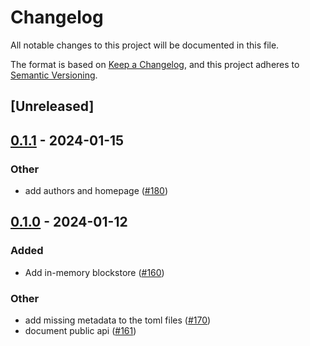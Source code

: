# Changelog
All notable changes to this project will be documented in this file.

The format is based on [Keep a Changelog](https://keepachangelog.com/en/1.0.0/),
and this project adheres to [Semantic Versioning](https://semver.org/spec/v2.0.0.html).

## [Unreleased]

## [0.1.1](https://github.com/eigerco/lumina/compare/blockstore-v0.1.0...blockstore-v0.1.1) - 2024-01-15

### Other
- add authors and homepage ([#180](https://github.com/eigerco/lumina/pull/180))

## [0.1.0](https://github.com/eigerco/lumina/releases/tag/blockstore-v0.1.0) - 2024-01-12

### Added
- Add in-memory blockstore ([#160](https://github.com/eigerco/lumina/pull/160))

### Other
- add missing metadata to the toml files ([#170](https://github.com/eigerco/lumina/pull/170))
- document public api ([#161](https://github.com/eigerco/lumina/pull/161))
